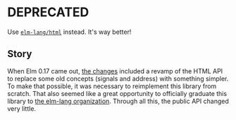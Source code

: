 # DEPRECATED

Use [`elm-lang/html`](https://github.com/elm-lang/html/) instead. It's way better!


## Story

When Elm 0.17 came out, [the changes](https://github.com/elm-lang/elm-platform/blob/master/upgrade-docs/0.17.md) included a revamp of the HTML API to replace some old concepts (signals and address) with something simpler. To make that possible, it was necessary to reimplement this library from scratch. That also seemed like a great opportunity to officially graduate this library to [the elm-lang organization](https://github.com/elm-lang/). Through all this, the public API changed very little.